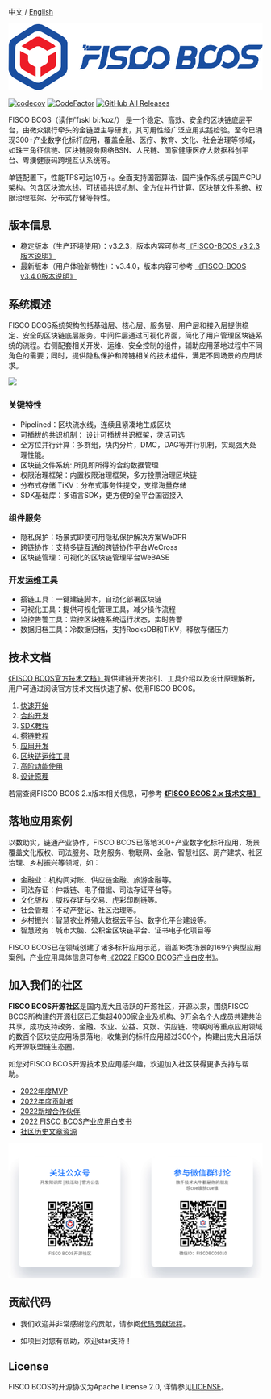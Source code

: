 中文 / [English](docs/README_EN.md)

![](./docs/FISCO_BCOS_Logo.svg)

[![codecov](https://codecov.io/gh/FISCO-BCOS/FISCO-BCOS/branch/master/graph/badge.svg)](https://codecov.io/gh/FISCO-BCOS/FISCO-BCOS)
[![CodeFactor](https://www.codefactor.io/repository/github/fisco-bcos/FISCO-BCOS/badge)](https://www.codefactor.io/repository/github/fisco-bcos/FISCO-BCOS)
[![GitHub All Releases](https://img.shields.io/github/downloads/FISCO-BCOS/FISCO-BCOS/total.svg)](https://github.com/FISCO-BCOS/FISCO-BCOS)

FISCO BCOS（读作/ˈfɪskl bi:ˈkɒz/） 是一个稳定、高效、安全的区块链底层平台，由微众银行牵头的金链盟主导研发，其可用性经广泛应用实践检验。至今已涌现300+产业数字化标杆应用，覆盖金融、医疗、教育、文化、社会治理等领域，如珠三角征信链、区块链服务网络BSN、人民链、国家健康医疗大数据科创平台、粤澳健康码跨境互认系统等。

单链配置下，性能TPS可达10万+。全面支持国密算法、国产操作系统与国产CPU架构。包含区块流水线、可拔插共识机制、全方位并行计算、区块链文件系统、权限治理框架、分布式存储等特性。

## 版本信息
- 稳定版本（生产环境使用）：v3.2.3，版本内容可参考[《FISCO-BCOS v3.2.3版本说明》](https://github.com/FISCO-BCOS/FISCO-BCOS/releases/tag/v3.2.3)
- 最新版本（用户体验新特性）：v3.4.0，版本内容可参考 [《FISCO-BCOS v3.4.0版本说明》](https://github.com/FISCO-BCOS/FISCO-BCOS/releases/tag/v3.4.0)

## 系统概述
FISCO BCOS系统架构包括基础层、核心层、服务层、用户层和接入层提供稳定、安全的区块链底层服务。中间件层通过可视化界面，简化了用户管理区块链系统的流程。右侧配套相关开发、运维、安全控制的组件，辅助应用落地过程中不同角色的需要；同时，提供隐私保护和跨链相关的技术组件，满足不同场景的应用诉求。

![](https://osp-1257653870.cos.ap-guangzhou.myqcloud.com/FISCO-BCOS/document/latest/zh_CN/_images/Technical-Architecture.png)

### 关键特性

- Pipelined：区块流水线，连续且紧凑地生成区块
- 可插拔的共识机制： 设计可插拔共识框架，灵活可选
- 全方位并行计算：多群组，块内分片，DMC，DAG等并行机制，实现强大处理性能。
- 区块链文件系统: 所见即所得的合约数据管理
- 权限治理框架：内置权限治理框架，多方投票治理区块链
- 分布式存储 TiKV：分布式事务性提交，支撑海量存储
- SDK基础库：多语言SDK，更方便的全平台国密接入

### 组件服务

- 隐私保护：场景式即使可用隐私保护解决方案WeDPR
- 跨链协作：支持多链互通的跨链协作平台WeCross
- 区块链管理：可视化的区块链管理平台WeBASE

### 开发运维工具
- 搭链工具：一键建链脚本，自动化部署区块链
- 可视化工具：提供可视化管理工具，减少操作流程
- 监控告警工具：监控区块链系统运行状态，实时告警
- 数据归档工具：冷数据归档，支持RocksDB和TiKV，释放存储压力


## 技术文档
[《FISCO BCOS官方技术文档》](https://fisco-bcos-doc.readthedocs.io/zh_CN/latest/index.html)提供建链开发指引、工具介绍以及设计原理解析，用户可通过阅读官方技术文档快速了解、使用FISCO BCOS。
1. [快速开始](https://fisco-bcos-doc.readthedocs.io/zh_CN/latest/docs/quick_start/hardware_requirements.html)
2. [合约开发](https://fisco-bcos-doc.readthedocs.io/zh_CN/latest/docs/contract_develop/solidity_develop.html)
3. [SDK教程](https://fisco-bcos-doc.readthedocs.io/zh_CN/latest/docs/sdk/index.html)
4. [搭链教程](https://fisco-bcos-doc.readthedocs.io/zh_CN/latest/docs/tutorial/air/index.html)
5. [应用开发](https://fisco-bcos-doc.readthedocs.io/zh_CN/latest/docs/develop/index.html)
6. [区块链运维工具](https://fisco-bcos-doc.readthedocs.io/zh_CN/latest/docs/operation_and_maintenance/build_chain.html)
7. [高阶功能使用](https://fisco-bcos-doc.readthedocs.io/zh_CN/latest/docs/advanced_function/safety.html)
8. [设计原理](https://fisco-bcos-doc.readthedocs.io/zh_CN/latest/docs/design/architecture.html)


若需查阅FISCO BCOS 2.x版本相关信息，可参考 **[《FISCO BCOS 2.x 技术文档》](https://fisco-bcos-documentation.readthedocs.io/zh_CN/latest/)**


## 落地应用案例

以数助实，链通产业协作，FISCO BCOS已落地300+产业数字化标杆应用，场景覆盖文化版权、司法服务、政务服务、物联网、金融、智慧社区、房产建筑、社区治理、乡村振兴等领域，如：

- 金融业：机构间对账、供应链金融、旅游金融等。
- 司法存证：仲裁链、电子借据、司法存证平台等。
- 文化版权：版权存证与交易、虎彩印刷链等。
- 社会管理：不动产登记、社区治理等。
- 乡村振兴：智慧农业养殖大数据云平台、数字化平台建设等。
- 智慧政务：城市大脑、公积金区块链平台、证书电子化项目等

FISCO BCOS已在领域创建了诸多标杆应用示范，涵盖16类场景的169个典型应用案例，产业应用具体信息可参考[《2022 FISCO BCOS产业白皮书》](https://mp.weixin.qq.com/s/hERIQbnkd_-uAMVRx7Q6WQ)。


## 加入我们的社区

**FISCO BCOS开源社区**是国内庞大且活跃的开源社区，开源以来，围绕FISCO BCOS所构建的开源社区已汇集超4000家企业及机构、9万余名个人成员共建共治共享，成功支持政务、金融、农业、公益、文娱、供应链、物联网等重点应用领域的数百个区块链应用场景落地，收集到的标杆应用超过300个，构建出庞大且活跃的开源联盟链生态圈。

如您对FISCO BCOS开源技术及应用感兴趣，欢迎加入社区获得更多支持与帮助。
- [2022年度MVP](https://fisco-bcos-doc.readthedocs.io/zh_CN/latest/docs/community/MVP_list_new.html)
- [2022年度贡献者](https://fisco-bcos-doc.readthedocs.io/zh_CN/latest/docs/community/contributor_list_new.html)
- [2022新增合作伙伴](https://mp.weixin.qq.com/s/ES8ZpkfywKELv0DZZrG6eQ)
- [2022 FISCO BCOS产业应用白皮书](https://mp.weixin.qq.com/s/hERIQbnkd_-uAMVRx7Q6WQ)
- [社区历史文章资源](https://fisco-bcos-doc.readthedocs.io/zh_CN/latest/docs/articles/index.html)


![](https://raw.githubusercontent.com/FISCO-BCOS/LargeFiles/master/images/QR_image.png)

## 贡献代码

- 我们欢迎并非常感谢您的贡献，请参阅[代码贡献流程](https://fisco-bcos-doc.readthedocs.io/zh_CN/latest/docs/community/pr.html#)。

- 如项目对您有帮助，欢迎star支持！

## License

FISCO BCOS的开源协议为Apache License 2.0, 详情参见[LICENSE](LICENSE)。
